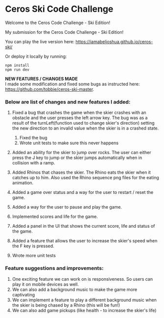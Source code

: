 # Ceros Ski Code Challenge

Welcome to the Ceros Code Challenge - Ski Edition!

My submission for the Ceros Code Challenge - Ski Edition!

You can play the live version here: https://iamabeljoshua.github.io/ceros-ski/

Or deploy it locally by running:
```
npm install
npm run dev
```

**NEW FEATURES / CHANGES MADE**
<br/>
I made some modification and fixed some bugs as instructed here: https://github.com/tobbie/ceros-ski-master. 

### Below are list of changes and new features I added:

1. Fixed a bug that crashes the game when the skier crashes with an obstacle and the user presses the left arrow key.
   The bug was as a result of the turnLeft(function used to change skier's direction) setting the new direction to an invalid value when the skier is in a crashed      state.
   
   1. Fixed the bug
   2. Wrote unit tests to make sure this never happens

2. Added an ability for the skier to jump over rocks. The user can either press the J key to jump or the skier jumps automatically when in collision with a ramp.

3. Added Rhinos that chases the skier. The Rhino eats the skier when it catches up to him. Also used the Rhino sequence png files for the eating animation.

4. Added a game over status and a way for the user to restart / reset the game.

5. Added a way for the user to pause and play the game.

6. Implemented scores and life for the game.

7. Added a panel in the UI that shows the current score, life and status of the game.

8. Added a feature that allows the user to increase the skier's speed when the F key is pressed.

9. Wrote more unit tests


### Feature suggestions and improvements:

1. One exciting feature we can work on is responsiveness. So users can play it on mobile devices as well.
2. We can also add a background music to make the game more captivating
3. We can implement a feature to play a different background music when the skier is being chased by a Rhino (this will be fun!)
4. We can also add game pickups (like health - to increase the skier's life)



